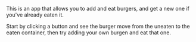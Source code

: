 This is an app that allows you to add and eat burgers, and get a new one if you've already eaten it.

Start by clicking a button and see the burger move from the uneaten to the eaten container, then try adding your own burgen and eat that one.
